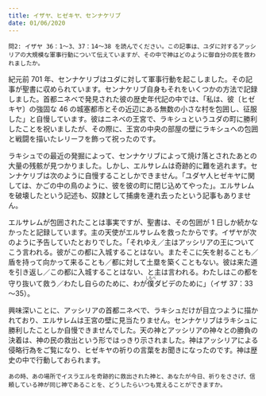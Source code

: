 ```yaml
---
title: イザヤ、ヒゼキヤ、センナケリブ
date: 01/06/2020
---
```


`問2: イザヤ 36：1～3、37：14～38 を読んでください。この記事は、ユダに対するアッシリアの大規模な軍事行動について伝えていますが、その中で神はどのように御自分の民を救われましたか。`

紀元前 701 年、センナケリブはユダに対して軍事行動を起こしました。その記事が聖書に収められています。センナケリブ自身もそれをいくつかの方法で記録しました。首都ニネベで発見された彼の歴史年代記の中では、「私は、彼〔ヒゼキヤ〕の強固な 46 の城塞都市とその近辺にある無数の小さな村を包囲し、征服した」と自慢しています。彼はニネベの王宮で、ラキシュというユダの町に勝利したことを祝いましたが、その際に、王宮の中央の部屋の壁にラキシュへの包囲と戦闘を描いたレリーフを飾って祝ったのです。

ラキシュでの最近の発掘によって、センナケリブによって焼け落とされたあとの大量の残骸が見つかりました。しかし、エルサレムは奇跡的に難を逃れます。センナケリブは次のように自慢することしかできません。「ユダヤ人ヒゼキヤに関しては、かごの中の鳥のように、彼を彼の町に閉じ込めてやった」。エルサレムを破壊したという記述も、奴隷として捕虜を連れ去ったという記事もありません。

エルサレムが包囲されたことは事実ですが、聖書は、その包囲が 1 日しか続かなかったと記録しています。主の天使がエルサレムを救ったからです。イザヤが次のように予告していたとおりでした。「それゆえ／主はアッシリアの王についてこう言われる。彼がこの都に入城することはない。またそこに矢を射ることも／盾を持って向かって来ることも／都に対して土塁を築くこともない。彼は来た道を引き返し／この都に入城することはない、と主は言われる。わたしはこの都を守り抜いて救う／わたし自らのために、わが<ruby>僕<rt>しもべ</rt></ruby>ダビデのために」（イザ 37：33～35）。

興味深いことに、アッシリアの首都ニネベで、ラキシュだけが目立つように描かれており、エルサレムは王宮の壁に見当たりません。センナケリブはラキシュに勝利したことしか自慢できませんでした。天の神とアッシリアの神々との勝負の決着は、神の民の救出という形ではっきり示されました。神はアッシリアによる侵略行為をご覧になり、ヒゼキヤの祈りの言葉をお聞きになったのです。神は歴史の中で行動しておられます。

`あの時、あの場所でイスラエルを奇跡的に救出された神と、あなたが今日、祈りをささげ、信頼している神が同じ神であることを、どうしたらいつも覚えることができますか。`